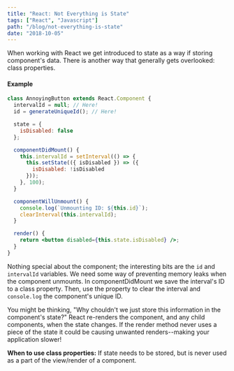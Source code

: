 ```yaml
---
title: "React: Not Everything is State"
tags: ["React", "Javascript"]
path: "/blog/not-everything-is-state"
date: "2018-10-05"
---
```


When working with React we get introduced to state as a way if storing component's data. There is another way that generally gets overlooked: class properties.

#### Example

```jsx
class AnnoyingButton extends React.Component {
  intervalId = null; // Here!
  id = generateUniqueId(); // Here!

  state = {
    isDisabled: false
  };

  componentDidMount() {
    this.intervalId = setInterval(() => {
      this.setState(({ isDisabled }) => ({
        isDisabled: !isDisabled
      }));
    }, 100);
  }

  componentWillUnmount() {
    console.log(`Unmounting ID: ${this.id}`);
    clearInterval(this.intervalId);
  }

  render() {
    return <button disabled={this.state.isDisabled} />;
  }
}
```

Nothing special about the component; the interesting bits are the `id` and `intervalId` variables. We need some way of preventing memory leaks when the component unmounts. In componentDidMount we save the interval's ID to a class property. Then, use the property to clear the interval and `console.log` the component's unique ID.

You might be thinking, "Why chouldn't we just store this information in the component's state?" React re-renders the component, and any child components, when the state changes. If the render method never uses a piece of the state it could be causing unwanted renders--making your application slower!

**When to use class properties:** If state needs to be stored, but is never used as a part of the view/render of a component.
